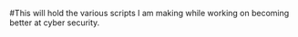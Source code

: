#This will hold the various scripts I am making while working on becoming better at cyber security.
